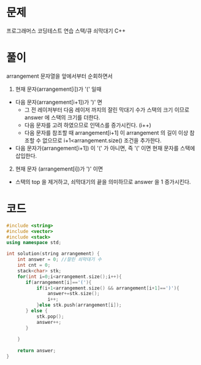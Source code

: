 # 문제
프로그래머스 코딩테스트 연습 스택/큐 쇠막대기
C++

# 풀이
arrangement 문자열을 앞에서부터 순회하면서
1. 현재 문자(arrangement[i])가 '(' 일때
  - 다음 문자(arrangement[i+1])가 ')' 면 
    - 그 전 레이저부터 다음 레이저 까지의 잘린 막대기 수가 스택의 크기 이므로 answer 에 스택의 크기를 더한다.
    - 다음 문자를 고려 하였으므로 인덱스를 증가시킨다. (i++)
    - 다음 문자를 참조할 때 arrangement[i+1] 이 arrangement 의 길이 이상 참조할 수 없으므로 i+1<arrangement.size() 조건을 추가한다.
  - 다음 문자가(arrangement[i+1]) 이 '(' 가 아니면, 즉 '(' 이면 현재 문자를 스택에 삽입한다.
2. 현재 문자 (arrangement[i])가 ')' 이면
  - 스택의 top 을 제거하고, 쇠막대기의 끝을 의미하므로 answer 을 1 증가시킨다.   

# 코드
```cpp
#include <string>
#include <vector>
#include <stack>
using namespace std;

int solution(string arrangement) {
    int answer = 0; //잘린 쇠막대기 수
    int cnt = 0;
    stack<char> stk;
    for(int i=0;i<arrangement.size();i++){
       if(arrangement[i]=='('){
           if(i+1<arrangement.size() && arrangement[i+1]==')'){
               answer+=stk.size();
               i++;
           }else stk.push(arrangement[i]);
       } else {
           stk.pop();
           answer++;
       }
        
    }
    
    return answer;
}
```
